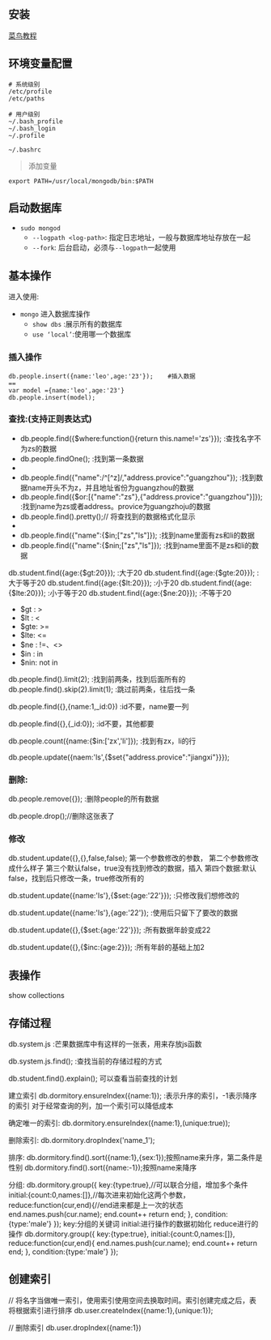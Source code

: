 ## 安装

[菜鸟教程](http://www.runoob.com/mongodb/mongodb-osx-install.html)

## 环境变量配置

```
# 系统级别
/etc/profile
/etc/paths 

# 用户级别
~/.bash_profile 
~/.bash_login 
~/.profile 

~/.bashrc
```

> 添加变量

```
export PATH=/usr/local/mongodb/bin:$PATH
```

## 启动数据库

* `sudo mongod`
    * `--logpath <log-path>`: 指定日志地址，一般与数据库地址存放在一起
    * `--fork`: 后台启动，必须与`--logpath`一起使用

## 基本操作

进入使用:
- `mongo` 进入数据库操作
    - `show dbs` :展示所有的数据库
    - `use ‘local’`:使用哪一个数据库


### 插入操作

```
db.people.insert({name:'leo',age:'23'});	#插入数据
==
var model ={name:'leo',age:'23'}
db.people.insert(model);
```

### 查找:(支持正则表达式)

- db.people.find({$where:function(){return this.name!='zs'}});	:查找名字不为zs的数据
- db.people.findOne();	:找到第一条数据
- 
- db.people.find({"name":/^[^z]/,"address.provice":"guangzhou"});	:找到数据name开头不为z，并且地址省份为guangzhou的数据
- db.people.find({$or:[{"name":"zs"},{"address.provice":"guangzhou"}]});	:找到name为zs或者address。provice为guangzhoju的数据
- db.people.find().pretty();// 将查找到的数据格式化显示
- 
- db.people.find({"name":{$in;["zs","ls"]});	:找到name里面有zs和li的数据
- db.people.find({"name":{$nin;["zs","ls"]});	:找到name里面不是zs和li的数据


db.student.find({age:{$gt:20}});	:大于20
db.student.find({age:{$gte:20}});	:大于等于20
db.student.find({age:{$lt:20}});	:小于20
db.student.find({age:{$lte:20}});	:小于等于20
db.student.find({age:{$ne:20}});	:不等于20

* $gt : >
* $lt : <
* $gte: >=
* $lte: <=
* $ne : !=、<>
* $in : in
* $nin: not in


db.people.find().limit(2);  		:找到前两条，找到后面所有的
db.people.find().skip(2).limit(1);	:跳过前两条，往后找一条

db.people.find({},{name:1,_id:0})	:id不要，name要一列

db.people.find({},{_id:0});			:id不要，其他都要

db.people.count({name:{$in:['zx','li']});	:找到有zx，li的行

db.people.update({naem:'ls',{$set{"address.provice":"jiangxi"}}});






### 删除:

db.people.remove({});		:删除people的所有数据

db.people.drop();//删除这张表了

### 修改

db.student.update({},{},false,false);
第一个参数修改的参数，
第二个参数修改成什么样子
第三个默认false，true没有找到修改的数据，插入
第四个数据:默认false，找到后只修改一条，true修改所有的


db.student.update({name:'ls'},{$set:{age:'22'}});	:只修改我们想修改的

db.student.update({name:'ls'},{age:'22'});	:使用后只留下了要改的数据

db.student.update({},{$set:{age:'22'}});	:所有数据年龄变成22

db.student.update({},{$inc:{age:2}});	:所有年龄的基础上加2


## 表操作

show collections



## 存储过程

db.system.js		:芒果数据库中有这样的一张表，用来存放js函数

db.system.js.find();	:查找当前的存储过程的方式


db.student.find().explain();
可以查看当前查找的计划


建立索引
db.dormitory.ensureIndex({name:1});		:表示升序的索引，-1表示降序的索引
对于经常查询的列，加一个索引可以降低成本


确定唯一的索引:
db.dormitory.ensureIndex({name:1},(unique:true));


删除索引:
db.dormitory.dropIndex('name_1');

排序:
db.dormitory.find().sort({name:1},{sex:1});按照name来升序，第二条件是性别
db.dormitory.find().sort({name:-1});按照name来降序


分组:
db.dormitory.group({
	key:{type:true},//可以联合分组，增加多个条件	
	initial:{count:0,names:[]},//每次进来初始化这两个参数，
	reduce:function(cur,end){//end进来都是上一次的状态
		end.names.push(cur.name);
		end.count++
		return end;	
	},
	condition:{type:'male'}
});
key:分组的关键词
initial:进行操作的数据初始化
reduce进行的操作
db.dormitory.group({
	key:{type:true},
	initial:{count:0,names:[]},
	reduce:function(cur,end){
		end.names.push(cur.name);
		end.count++
		return end;	
	},
	condition:{type:'male'}
});

## 创建索引

// 将名字当做唯一索引，使用索引使用空间去换取时间。索引创建完成之后，表将根据索引进行排序
db.user.createIndex({name:1},{unique:1});

// 删除索引
db.user.dropIndex({name:1})


